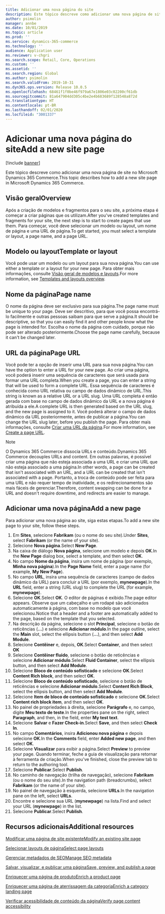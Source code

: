 ```yaml
---
title: Adicionar uma nova página do site
description: Este tópico descreve como adicionar uma nova página de site no Microsoft Dynamics 365 Commerce.
author: psimolin
manager: annbe
ms.date: 10/01/2019
ms.topic: article
ms.prod: ''
ms.service: dynamics-365-commerce
ms.technology: ''
audience: Application user
ms.reviewer: v-chgri
ms.search.scope: Retail, Core, Operations
ms.custom: ''
ms.assetid: ''
ms.search.region: Global
ms.author: psimolin
ms.search.validFrom: 2019-10-31
ms.dyn365.ops.version: Release 10.0.5
ms.openlocfilehash: 68461f1f0be46f979a67e1806e03c02200cf61db
ms.sourcegitcommit: 81a647904dd305c4be2e4b683689f128548a872d
ms.translationtype: HT
ms.contentlocale: pt-BR
ms.lasthandoff: 02/01/2020
ms.locfileid: "3001337"
---
```

# <a name="add-a-new-site-page"></a><span data-ttu-id="d7b5a-103">Adicionar uma nova página do site</span><span class="sxs-lookup"><span data-stu-id="d7b5a-103">Add a new site page</span></span>


[!include [banner](includes/banner.md)]

<span data-ttu-id="d7b5a-104">Este tópico descreve como adicionar uma nova página de site no Microsoft Dynamics 365 Commerce.</span><span class="sxs-lookup"><span data-stu-id="d7b5a-104">This topic describes how to add a new site page in Microsoft Dynamics 365 Commerce.</span></span>

## <a name="overview"></a><span data-ttu-id="d7b5a-105">Visão geral</span><span class="sxs-lookup"><span data-stu-id="d7b5a-105">Overview</span></span>

<span data-ttu-id="d7b5a-106">Após a criação de modelos e fragmentos para o seu site, a próxima etapa é começar a criar páginas que os utilizam.</span><span class="sxs-lookup"><span data-stu-id="d7b5a-106">After you've created templates and fragments for your site, the next step is to start to create pages that use them.</span></span> <span data-ttu-id="d7b5a-107">Para começar, você deve selecionar um modelo ou layout, um nome de página e uma URL de página.</span><span class="sxs-lookup"><span data-stu-id="d7b5a-107">To get started, you must select a template or layout, a page name, and a page URL.</span></span>

## <a name="template-or-layout"></a><span data-ttu-id="d7b5a-108">Modelo ou layout</span><span class="sxs-lookup"><span data-stu-id="d7b5a-108">Template or layout</span></span>

<span data-ttu-id="d7b5a-109">Você pode usar um modelo ou um layout para sua nova página.</span><span class="sxs-lookup"><span data-stu-id="d7b5a-109">You can use either a template or a layout for your new page.</span></span> <span data-ttu-id="d7b5a-110">Para obter mais informações, consulte [Visão geral de modelos e layouts](templates-layouts-overview.md).</span><span class="sxs-lookup"><span data-stu-id="d7b5a-110">For more information, see [Templates and layouts overview](templates-layouts-overview.md).</span></span>

## <a name="page-name"></a><span data-ttu-id="d7b5a-111">Nome da página</span><span class="sxs-lookup"><span data-stu-id="d7b5a-111">Page name</span></span>

<span data-ttu-id="d7b5a-112">O nome da página deve ser exclusivo para sua página.</span><span class="sxs-lookup"><span data-stu-id="d7b5a-112">The page name must be unique to your page.</span></span> <span data-ttu-id="d7b5a-113">Deve ser descritivo, para que você possa encontrá-lo facilmente e outras pessoas saibam para que serve a página.</span><span class="sxs-lookup"><span data-stu-id="d7b5a-113">It should be descriptive, so that you can easily find it and other people know what the page is intended for.</span></span> <span data-ttu-id="d7b5a-114">Escolha o nome da página com cuidado, porque não pode ser alterado posteriormente.</span><span class="sxs-lookup"><span data-stu-id="d7b5a-114">Choose the page name carefully, because it can't be changed later.</span></span>

## <a name="page-url"></a><span data-ttu-id="d7b5a-115">URL da página</span><span class="sxs-lookup"><span data-stu-id="d7b5a-115">Page URL</span></span>

<span data-ttu-id="d7b5a-116">Você pode ter a opção de inserir uma URL para sua nova página.</span><span class="sxs-lookup"><span data-stu-id="d7b5a-116">You can have the option to enter a URL for your new page.</span></span> <span data-ttu-id="d7b5a-117">Ao criar uma página, você poderá inserir uma sequência de caracteres que será usada para formar uma URL completa.</span><span class="sxs-lookup"><span data-stu-id="d7b5a-117">When you create a page, you can enter a string that will be used to form a complete URL.</span></span> <span data-ttu-id="d7b5a-118">Essa sequência de caracteres é conhecida como URL relativa ou campo de dados dinâmico de URL.</span><span class="sxs-lookup"><span data-stu-id="d7b5a-118">This string is known as a relative URL or a URL slug.</span></span> <span data-ttu-id="d7b5a-119">Uma URL completa é então gerada com base no campo de dados dinâmico da URL e a nova página é atribuída a ele.</span><span class="sxs-lookup"><span data-stu-id="d7b5a-119">A complete URL is then generated based on the URL slug, and the new page is assigned to it.</span></span> <span data-ttu-id="d7b5a-120">Você poderá alterar o campo de dados dinâmico da URL posteriormente, antes de publicar a página.</span><span class="sxs-lookup"><span data-stu-id="d7b5a-120">You can change the URL slug later, before you publish the page.</span></span> <span data-ttu-id="d7b5a-121">Para obter mais informações, consulte [Criar uma URL da página](create-page-URL.md).</span><span class="sxs-lookup"><span data-stu-id="d7b5a-121">For more information, see [Create a page URL](create-page-URL.md).</span></span>

> [!NOTE]
> <span data-ttu-id="d7b5a-122">O Dynamics 365 Commerce dissocia URLs e conteúdo.</span><span class="sxs-lookup"><span data-stu-id="d7b5a-122">Dynamics 365 Commerce decouples URLs and content.</span></span> <span data-ttu-id="d7b5a-123">Em outras palavras, é possível criar uma página que não esteja associada a uma URL e criar uma URL que não esteja associado a uma página.</span><span class="sxs-lookup"><span data-stu-id="d7b5a-123">In other words, a page can be created that isn't associated with an URL, and a URL can be created that isn't associated with a page.</span></span> <span data-ttu-id="d7b5a-124">Portanto, a troca de conteúdo pode ser feita para uma URL e não requer tempo de inatividade, e os redirecionamentos são mais fáceis de gerenciar.</span><span class="sxs-lookup"><span data-stu-id="d7b5a-124">Therefore, content swapping can be done for a URL and doesn't require downtime, and redirects are easier to manage.</span></span>

## <a name="add-a-new-page"></a><span data-ttu-id="d7b5a-125">Adicionar uma nova página</span><span class="sxs-lookup"><span data-stu-id="d7b5a-125">Add a new page</span></span>

<span data-ttu-id="d7b5a-126">Para adicionar uma nova página ao site, siga estas etapas.</span><span class="sxs-lookup"><span data-stu-id="d7b5a-126">To add a new site page to your site, follow these steps.</span></span>

1. <span data-ttu-id="d7b5a-127">Em **Sites**, selecione **Fabrikam** (ou o nome do seu site).</span><span class="sxs-lookup"><span data-stu-id="d7b5a-127">Under **Sites**, select **Fabrikam** (or the name of your site).</span></span>
1. <span data-ttu-id="d7b5a-128">Selecione **Nova página**.</span><span class="sxs-lookup"><span data-stu-id="d7b5a-128">Select **New Page**.</span></span>
1. <span data-ttu-id="d7b5a-129">Na caixa de diálogo **Nova página**, selecione um modelo e depois **OK**.</span><span class="sxs-lookup"><span data-stu-id="d7b5a-129">In the **New Page** dialog box, select a template, and then select **OK**.</span></span>
1. <span data-ttu-id="d7b5a-130">No campo **Nome da página**, insira um nome de página (por exemplo, **Minha nova página**).</span><span class="sxs-lookup"><span data-stu-id="d7b5a-130">In the **Page Name** field, enter a page name (for example, **My New Page**).</span></span>
1. <span data-ttu-id="d7b5a-131">No campo **URL**, insira uma sequência de caracteres (campo de dados dinâmico da URL) para concluir a URL (por exemplo, **mynewpage**).</span><span class="sxs-lookup"><span data-stu-id="d7b5a-131">In the **URL** field, enter a string (URL slug) to complete the URL (for example, **mynewpage**).</span></span>
1. <span data-ttu-id="d7b5a-132">Selecione **OK**.</span><span class="sxs-lookup"><span data-stu-id="d7b5a-132">Select **OK**.</span></span> <span data-ttu-id="d7b5a-133">O editor de páginas é exibido.</span><span class="sxs-lookup"><span data-stu-id="d7b5a-133">The page editor appears.</span></span> <span data-ttu-id="d7b5a-134">Observe que um cabeçalho e um rodapé são adicionados automaticamente à página, com base no modelo que você selecionou.</span><span class="sxs-lookup"><span data-stu-id="d7b5a-134">Notice that a header and a footer are automatically added to the page, based on the template that you selected.</span></span>
1. <span data-ttu-id="d7b5a-135">Na descrição da página, selecione o slot **Principal**, selecione o botão de reticências (**...**) e selecione **Adicionar módulo**.</span><span class="sxs-lookup"><span data-stu-id="d7b5a-135">In the page outline, select the **Main** slot, select the ellipsis button (**...**), and then select **Add Module**.</span></span>
1. <span data-ttu-id="d7b5a-136">Selecione **Contêiner** e, depois, **OK**.</span><span class="sxs-lookup"><span data-stu-id="d7b5a-136">Select **Container**, and then select **OK**</span></span>
1. <span data-ttu-id="d7b5a-137">Selecione **Contêiner fluido**, selecione o botão de reticências e selecione **Adicionar módulo**.</span><span class="sxs-lookup"><span data-stu-id="d7b5a-137">Select **Fluid Container**, select the ellipsis button, and then select **Add Module**.</span></span>
1. <span data-ttu-id="d7b5a-138">Selecione **Bloco de conteúdo sofisticado** e selecione **OK**.</span><span class="sxs-lookup"><span data-stu-id="d7b5a-138">Select **Content Rich block**, and then select **OK**.</span></span>
1. <span data-ttu-id="d7b5a-139">Selecione **Bloco de conteúdo sofisticado**, selecione o botão de reticências e selecione **Adicionar módulo**.</span><span class="sxs-lookup"><span data-stu-id="d7b5a-139">Select **Content Rich Block**, select the ellipsis button, and then select **Add Module**.</span></span>
1. <span data-ttu-id="d7b5a-140">Selecione **Item de bloco de conteúdo sofisticado** e selecione **OK**.</span><span class="sxs-lookup"><span data-stu-id="d7b5a-140">Select **Content rich block item**, and then select **OK**.</span></span>
1. <span data-ttu-id="d7b5a-141">No painel de propriedades à direita, selecione **Parágrafo** e, no campo, digite **Meu texto de teste**.</span><span class="sxs-lookup"><span data-stu-id="d7b5a-141">In the properties pane on the right, select **Paragraph**, and then, in the field, enter **My test text**.</span></span>
1. <span data-ttu-id="d7b5a-142">Selecione **Salvar** e **Fazer Check-in**.</span><span class="sxs-lookup"><span data-stu-id="d7b5a-142">Select **Save**, and then select **Check In**.</span></span>
1. <span data-ttu-id="d7b5a-143">No campo **Comentários**, insira **Adicionou nova página** e depois selecione **OK**.</span><span class="sxs-lookup"><span data-stu-id="d7b5a-143">In the **Comments** field, enter **Added new page**, and then select **OK**.</span></span>
1. <span data-ttu-id="d7b5a-144">Selecione **Visualizar** para exibir a página.</span><span class="sxs-lookup"><span data-stu-id="d7b5a-144">Select **Preview** to preview your page.</span></span> <span data-ttu-id="d7b5a-145">Quando terminar, feche a guia de visualização para retornar à ferramenta de criação.</span><span class="sxs-lookup"><span data-stu-id="d7b5a-145">When you've finished, close the preview tab to return to the authoring tool.</span></span>
1. <span data-ttu-id="d7b5a-146">Selecione **Publicar**.</span><span class="sxs-lookup"><span data-stu-id="d7b5a-146">Select **Publish**.</span></span>
1. <span data-ttu-id="d7b5a-147">No caminho de navegação (trilha de navegação), selecione **Fabrikam** (ou o nome do seu site).</span><span class="sxs-lookup"><span data-stu-id="d7b5a-147">In the navigation path (breadcrumbs), select **Fabrikam** (or the name of your site).</span></span>
1. <span data-ttu-id="d7b5a-148">No painel de navegação à esquerda, selecione **URLs**.</span><span class="sxs-lookup"><span data-stu-id="d7b5a-148">In the navigation pane on the left, select **URLs**.</span></span>
1. <span data-ttu-id="d7b5a-149">Encontre e selecione sua URL (**mynewpage**) na lista.</span><span class="sxs-lookup"><span data-stu-id="d7b5a-149">Find and select your URL (**mynewpage**) in the list.</span></span>
1. <span data-ttu-id="d7b5a-150">Selecione **Publicar**.</span><span class="sxs-lookup"><span data-stu-id="d7b5a-150">Select **Publish**.</span></span>

## <a name="additional-resources"></a><span data-ttu-id="d7b5a-151">Recursos adicionais</span><span class="sxs-lookup"><span data-stu-id="d7b5a-151">Additional resources</span></span>

[<span data-ttu-id="d7b5a-152">Modificar uma página de site existente</span><span class="sxs-lookup"><span data-stu-id="d7b5a-152">Modify an existing site page</span></span>](modify-existing-page.md)

[<span data-ttu-id="d7b5a-153">Selecionar layouts de página</span><span class="sxs-lookup"><span data-stu-id="d7b5a-153">Select page layouts</span></span>](select-page-layouts.md)

[<span data-ttu-id="d7b5a-154">Gerenciar metadados de SEO</span><span class="sxs-lookup"><span data-stu-id="d7b5a-154">Manage SEO metadata</span></span>](manage-seo-metadata.md)

[<span data-ttu-id="d7b5a-155">Salvar, visualizar, e publicar uma página</span><span class="sxs-lookup"><span data-stu-id="d7b5a-155">Save, preview, and publish a page</span></span>](save-preview-publish-page.md)

[<span data-ttu-id="d7b5a-156">Enriquecer uma página de produto</span><span class="sxs-lookup"><span data-stu-id="d7b5a-156">Enrich a product page</span></span>](enrich-product-page.md)

[<span data-ttu-id="d7b5a-157">Enriquecer uma página de aterrissagem da categoria</span><span class="sxs-lookup"><span data-stu-id="d7b5a-157">Enrich a category landing page</span></span>](enrich-category-page.md)

[<span data-ttu-id="d7b5a-158">Verificar acessibilidade de conteúdo da página</span><span class="sxs-lookup"><span data-stu-id="d7b5a-158">Verify page content accessibility</span></span>](verify-accessibility.md)
